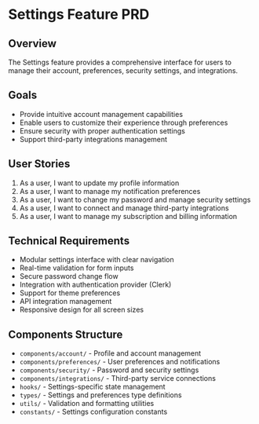 # Settings Feature PRD

## Overview
The Settings feature provides a comprehensive interface for users to manage their account, preferences, security settings, and integrations.

## Goals
- Provide intuitive account management capabilities
- Enable users to customize their experience through preferences
- Ensure security with proper authentication settings
- Support third-party integrations management

## User Stories
1. As a user, I want to update my profile information
2. As a user, I want to manage my notification preferences
3. As a user, I want to change my password and manage security settings
4. As a user, I want to connect and manage third-party integrations
5. As a user, I want to manage my subscription and billing information

## Technical Requirements
- Modular settings interface with clear navigation
- Real-time validation for form inputs
- Secure password change flow
- Integration with authentication provider (Clerk)
- Support for theme preferences
- API integration management
- Responsive design for all screen sizes

## Components Structure
- `components/account/` - Profile and account management
- `components/preferences/` - User preferences and notifications
- `components/security/` - Password and security settings
- `components/integrations/` - Third-party service connections
- `hooks/` - Settings-specific state management
- `types/` - Settings and preferences type definitions
- `utils/` - Validation and formatting utilities
- `constants/` - Settings configuration constants 